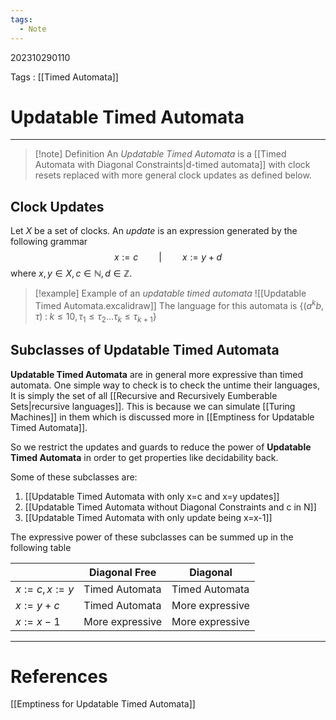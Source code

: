 ```yaml
---
tags:
  - Note
---
```

202310290110

Tags : [[Timed Automata]]
# Updatable Timed Automata
---

>[!note] Definition
>An  *Updatable Timed Automata* is a [[Timed Automata with Diagonal Constraints|d-timed automata]] with clock resets replaced with more general clock updates as defined below.

## Clock Updates
Let $X$ be a set of clocks. An *update* is an expression generated by the following grammar
$$
x:=c\quad\quad|\quad\quad x:=y+d
$$
where $x, y \in X,c\in\mathbb N,d\in\mathbb Z$.

>[!example] Example of an *updatable timed automata* 
> ![[Updatable Timed Automata.excalidraw]]
> The language for this automata is $\{(a^kb,\tau)\;:\;k\leq 10,\tau_{1}\leq \tau_{2}\dots \tau_{k}\leq \tau_{k+1}\}$ 

## Subclasses of Updatable Timed Automata
**Updatable Timed Automata** are in general more expressive than timed automata. One simple way to check is to check the untime their languages, It is simply the set of all [[Recursive and Recursively Eumberable Sets|recursive languages]]. This is because we can simulate [[Turing Machines]] in them which is discussed more in [[Emptiness for Updatable Timed Automata]].

So we restrict the updates and guards to reduce the power of **Updatable Timed Automata** in order to get properties like decidability back.

Some of these subclasses are:
1. [[Updatable Timed Automata with only x=c and x=y updates]]
2. [[Updatable Timed Automata without Diagonal Constraints and c in N]]
3. [[Updatable Timed Automata with only update being x=x-1]]

The expressive power of these subclasses can be summed up in the following table

|             | Diagonal Free   | Diagonal        |
| ----------- | --------------- | --------------- |
| $x:=c,x:=y$ | Timed Automata  | Timed Automata  |
| $x:=y+c$    | Timed Automata  | More expressive |
| $x:=x-1$    | More expressive | More expressive |


---
# References
[[Emptiness for Updatable Timed Automata]]

